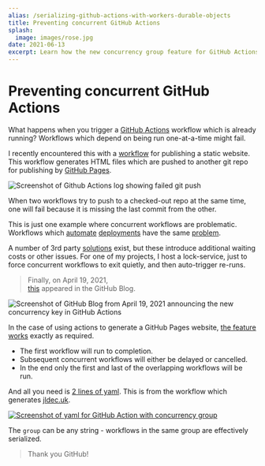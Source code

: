 ```yaml
---
alias: /serializing-github-actions-with-workers-durable-objects
title: Preventing concurrent GitHub Actions
splash:
  image: images/rose.jpg
date: 2021-06-13
excerpt: Learn how the new concurrency group feature for GitHub Actions prevents concurrent workflows.
---
```


# Preventing concurrent GitHub Actions

What happens when you trigger a [GitHub Actions](github-actions-101) workflow which is already running? Workflows which depend on being run one-at-a-time might fail.

I recently encountered this with a [workflow](https://github.com/jldec/cloudflare-pages-test/blob/main/.github/workflows/generate.yaml) for publishing a static website. This workflow generates HTML files which are pushed to another git repo for publishing by [GitHub Pages](https://pages.github.com/).

![Screenshot of Github Actions log showing failed git push](/images/fail-generate.png)

When two workflows try to push to a checked-out repo at the same time, one will fail because it is missing the last commit from the other.

 This is just one example where concurrent workflows are problematic. Workflows which [automate](https://github.community/t/serializing-workflow-runs-in-the-context-of-continuous-deployment/17559) [deployments](https://github.community/t/how-to-limit-concurrent-workflow-runs/16844) have the same [problem](https://github.community/t/serializing-queueing-deployment-workflows-aws-re-invent/17152).

A number of 3rd party [solutions](https://github.com/softprops/turnstyle) exist, but these introduce additional waiting costs or other issues. For one of my projects, I host a lock-service, just to force concurrent workflows to exit quietly, and then auto-trigger re-runs.

> Finally, on April 19, 2021,  
[this](https://github.blog/changelog/2021-04-19-github-actions-limit-workflow-run-or-job-concurrency/) appeared in the GitHub Blog.

![Screenshot of GitHub Blog from April 19, 2021 announcing the new concurrency key in GitHub Actions](/images/github-actions-concurrency-announcement.png)

In the case of using actions to generate a GitHub Pages website, [the feature works](https://docs.github.com/en/actions/reference/workflow-syntax-for-github-actions#concurrency) exactly as required.

- The first workflow will run to completion.
- Subsequent concurrent workflows will either be delayed or cancelled.
- In the end only the first and last of the overlapping workflows will be run.

And all you need is [2 lines of yaml](https://github.com/jldec/cloudflare-pages-test/blob/main/.github/workflows/generate.yaml#L5-L6).
This is from the workflow which generates [jldec.uk](first-steps-using-cloudflare-pages).

[![Screenshot of yaml for GitHub Action with concurrency group](/images/github-actions-concurrency-yaml.png)](https://github.com/jldec/cloudflare-pages-test/blob/main/.github/workflows/generate.yaml#L5-L6)

The `group` can be any string - workflows in the same group are effectively serialized.

> Thank you GitHub!


